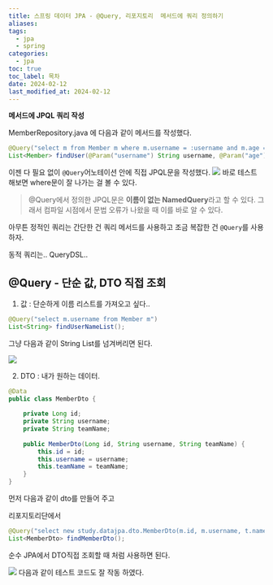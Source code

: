 ```yaml
---
title: 스프링 데이터 JPA - @Query, 리포지토리  메서드에 쿼리 정의하기
aliases: 
tags:
  - jpa
  - spring
categories:
  - jpa
toc: true
toc_label: 목차
date: 2024-02-12
last_modified_at: 2024-02-12
---
```

**메서드에 JPQL 쿼리 작성**


MemberRepository.java 에 다음과 같이 메서드를 작성했다.
```java
@Query("select m from Member m where m.username = :username and m.age = :age")  
List<Member> findUser(@Param("username") String username, @Param("age") int age);
```

이젠 다 필요 없이 `@Query`어노테이션 안에 직접 JPQL문을 작성했다.
![](https://i.imgur.com/H8pcWSl.png)
바로 테스트 해보면 where문이  잘 나가는 걸 볼 수 있다.

>@Query에서 정의한 JPQL문은 **이름이 없는 NamedQuery**라고 할 수 있다. 그래서 컴파일 시점에서 문법 오류가 나왔을 때 이를 바로 알 수 있다.

아무튼 정적인 쿼리는 간단한 건 쿼리 메서드를 사용하고 조금 복잡한 건 `@Query`를 사용하자.

동적 쿼리는.. QueryDSL..

## @Query - 단순 값, DTO 직접 조회

1. 값 : 단순하게 이름 리스트를 가져오고 싶다.. 

```java
@Query("select m.username from Member m")  
List<String> findUserNameList();
```
그냥 다음과 같이 String List를 넘겨버리면 된다.

![](https://i.imgur.com/49EIlKM.png)


2. DTO : 내가 원하는 데이터.

```java
@Data
public class MemberDto {  
      
    private Long id;  
    private String username;  
    private String teamName;  
  
    public MemberDto(Long id, String username, String teamName) {  
        this.id = id;  
        this.username = username;  
        this.teamName = teamName;  
    }  
}
```
먼저 다음과 같이 dto를 만들어 주고

리포지토리단에서
```java
@Query("select new study.datajpa.dto.MemberDto(m.id, m.username, t.name) from Member m join m.team t")  
List<MemberDto> findMemberDto();
```
순수 JPA에서 DTO직접 조회할 때 처럼 사용하면 된다.

![](https://i.imgur.com/9dWmgwP.png)
다음과 같이 테스트 코드도 잘 작동 하였다.


